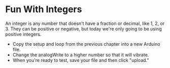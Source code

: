 # Fun With Integers

An integer is any number that doesn't have a fraction or decimal, like 1, 2, or 3. They can be positive or negative, but today we're only going to be using positive integers.

* Copy the setup and loop from the previous chapter into a new Arduino file.
* Change the analogWrite to a higher number so that it will vibrate.
* When you're ready to test, save your file and then click "upload."